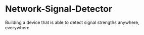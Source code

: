 # Network-Signal-Detector
Building a device that is able to detect signal strengths anywhere, everywhere.
